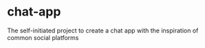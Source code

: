 # chat-app
The self-initiated project to create a chat app with the inspiration of common social platforms
